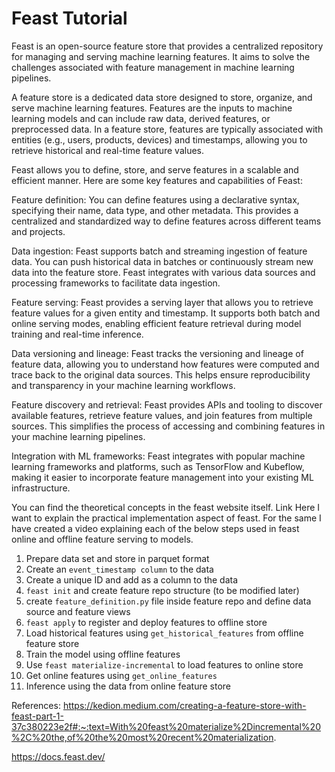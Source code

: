 # Feast Tutorial

Feast is an open-source feature store that provides a centralized repository for managing and serving machine learning features. It aims to solve the challenges associated with feature management in machine learning pipelines.

A feature store is a dedicated data store designed to store, organize, and serve machine learning features. Features are the inputs to machine learning models and can include raw data, derived features, or preprocessed data. In a feature store, features are typically associated with entities (e.g., users, products, devices) and timestamps, allowing you to retrieve historical and real-time feature values.

Feast allows you to define, store, and serve features in a scalable and efficient manner. Here are some key features and capabilities of Feast:

Feature definition: You can define features using a declarative syntax, specifying their name, data type, and other metadata. This provides a centralized and standardized way to define features across different teams and projects.

Data ingestion: Feast supports batch and streaming ingestion of feature data. You can push historical data in batches or continuously stream new data into the feature store. Feast integrates with various data sources and processing frameworks to facilitate data ingestion.

Feature serving: Feast provides a serving layer that allows you to retrieve feature values for a given entity and timestamp. It supports both batch and online serving modes, enabling efficient feature retrieval during model training and real-time inference.

Data versioning and lineage: Feast tracks the versioning and lineage of feature data, allowing you to understand how features were computed and trace back to the original data sources. This helps ensure reproducibility and transparency in your machine learning workflows.

Feature discovery and retrieval: Feast provides APIs and tooling to discover available features, retrieve feature values, and join features from multiple sources. This simplifies the process of accessing and combining features in your machine learning pipelines.

Integration with ML frameworks: Feast integrates with popular machine learning frameworks and platforms, such as TensorFlow and Kubeflow, making it easier to incorporate feature management into your existing ML infrastructure.

You can find the theoretical concepts in the feast website itself. Link Here I want to explain the practical implementation aspect of feast. For the same I have created a video explaining each of the below steps used in feast online and offline feature serving to models.

1. Prepare data set and store in parquet format
2. Create an `event_timestamp column` to the data
3. Create a unique ID and add as a column to the data
4. `feast init` and create feature repo structure (to be modified later)
5. create `feature_definition.py` file inside feature repo and define data source and feature views
6. `feast apply` to register and deploy features to offline store
7. Load historical features using `get_historical_features` from offline feature store
8. Train the model using offline features
9. Use `feast materialize-incremental` to load features to online store
10. Get online features using `get_online_features`
11. Inference using the data from online feature store


References:
https://kedion.medium.com/creating-a-feature-store-with-feast-part-1-37c380223e2f#:~:text=With%20feast%20materialize%2Dincremental%20%2C%20the,of%20the%20most%20recent%20materialization.

https://docs.feast.dev/
